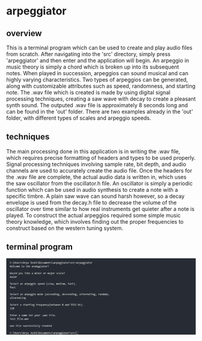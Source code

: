 # arpeggiator

## overview
This is a terminal program which can be used to create and play audio files from scratch. After navigating into the 'src' directory, simply press 'arpeggiator' and then enter and the application will begin. An arpeggio in music theory is simply a chord which is broken up into its subsequent notes. When played in succession, arpeggios can sound musical and  can highly varying characteristics. Two types of arpeggios can be generated, along with customizable attributes such as speed, randomness, and starting note. The .wav file which is created is made by using digital signal processing techniques, creating a saw wave with decay to create a pleasant synth sound. The outputed .wav file is approximately 8 seconds long and can be found in the 'out' folder. There are two examples already in the 'out' folder, with different types of scales and arpeggio speeds.

## techniques
The main processing done in this application is in writing the .wav file, which requires precise formatting of headers and types to be used properly. Signal processing techniques involving sample rate, bit depth, and audio channels are used to accurately create the audio file. Once the headers for the .wav file are complete, the actual audio data is written in, which uses the saw oscillator from the oscillator.h file. An oscillator is simply a periodic function which can be used in audio synthesis to create a note with a specific timbre. A plain saw wave can sound harsh however, so a decay envelope is used from the decay.h file to decrease the volume of the oscillator over time similar to how real instruments get quieter after a note is played. To construct the actual arpeggios required some simple music theory knowledge, which involves finding out the proper frequencies to construct based on the western tuning system.

## terminal program
![Screenshot](/images/terminal_footage.png?raw=true "Optional Title")
